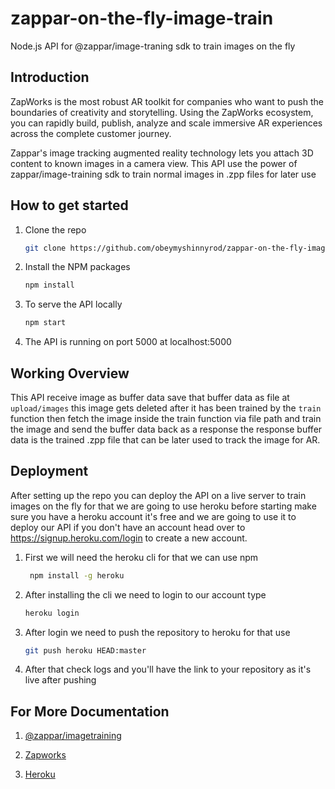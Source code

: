 # zappar-on-the-fly-image-train
Node.js API for @zappar/image-traning sdk to train images on the fly  


## Introduction
ZapWorks is the most robust AR toolkit for companies who want to push the boundaries of creativity and storytelling. Using the ZapWorks ecosystem, you can rapidly build, publish, analyze and scale immersive AR experiences across the complete customer journey.


Zappar's image tracking augmented reality technology lets you attach 3D content to known images in a camera view. This API use the power of zappar/image-training sdk to train normal images in .zpp files for later use 




## How to get started

1. Clone the repo
   ```sh
   git clone https://github.com/obeymyshinnyrod/zappar-on-the-fly-image-train
   ```
2. Install the NPM packages
   ```sh
   npm install
   ```
3. To serve the API locally 
    ```sh
   npm start
     ```
4. The API is running on port 5000 at localhost:5000


## Working Overview
This API receive image as buffer data save that buffer data as file at ``` upload/images``` this image gets deleted after it has been trained by the ```train``` function then fetch the image inside the train function via file path and train the image and send the buffer data back as a response the response buffer data is the trained .zpp file that can be later used to track the image for AR.

## Deployment
After setting up the repo you can deploy the API on a live server to train images on the fly for that we are going to use heroku before starting make sure you have a heroku account it's free and we are going to use it to deploy our API if you don't have an account head over to https://signup.heroku.com/login to create a new account.

1. First we will need the heroku cli for that we can use npm
   ```sh
    npm install -g heroku
    ```
2. After installing the cli we need to login to our account type
     ```sh
   heroku login
     ```
      
3. After login we need to push the repository to heroku for that use 
    ```sh
   git push heroku HEAD:master
     ```
 4. After that check logs and you'll have the link to your repository as it's live after pushing 


## For More Documentation 
1. <p><a href="https://www.npmjs.com/package/@zappar/imagetraining">@zappar/imagetraining</a></p>
2. <p><a href="https://docs.zap.works/">Zapworks</a></p>
3. <p><a href="https://devcenter.heroku.com/categories/reference">Heroku</a></p>


